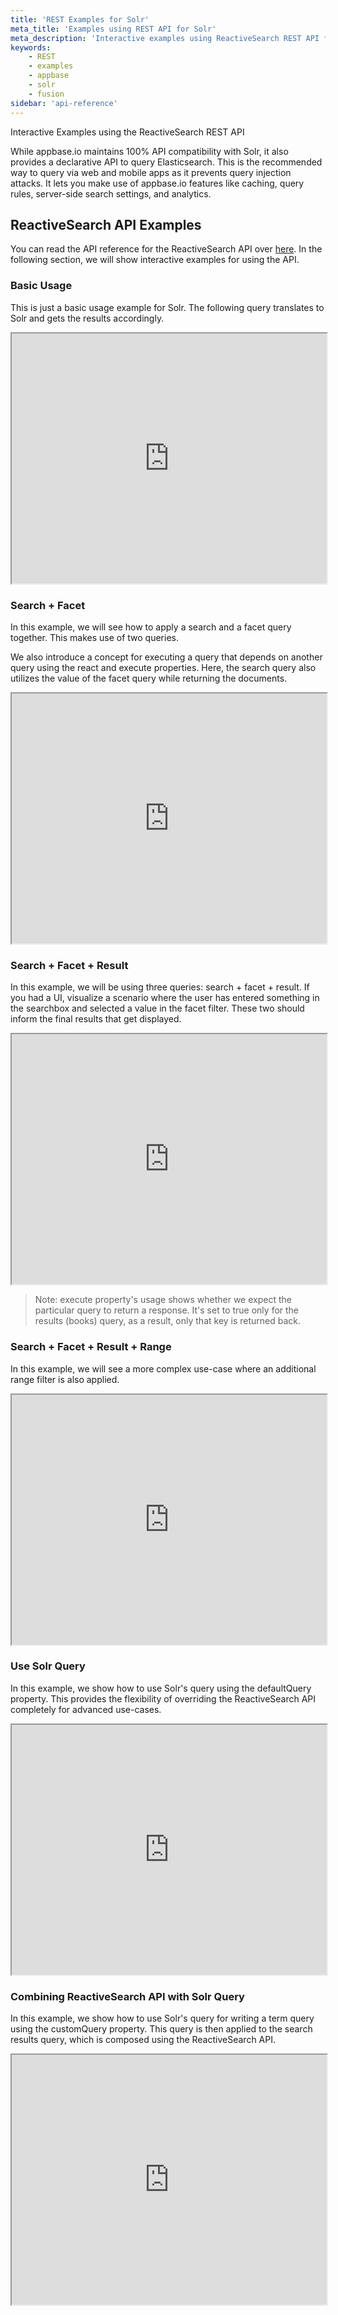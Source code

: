 ```yaml
---
title: 'REST Examples for Solr'
meta_title: 'Examples using REST API for Solr'
meta_description: 'Interactive examples using ReactiveSearch REST API for Solr'
keywords:
    - REST
    - examples
    - appbase
    - solr
    - fusion
sidebar: 'api-reference'
---
```


Interactive Examples using the ReactiveSearch REST API

While appbase.io maintains 100% API compatibility with Solr, it also provides a declarative API to query Elasticsearch. This is the recommended way to query via web and mobile apps as it prevents query injection attacks. It lets you make use of appbase.io features like caching, query rules, server-side search settings, and analytics.


## ReactiveSearch API Examples

You can read the API reference for the ReactiveSearch API over [here](/docs/search/reactivesearch-api/reference). In the following section, we will show interactive examples for using the API.

### Basic Usage

This is just a basic usage example for Solr. The following query translates to Solr and gets the results accordingly.

<iframe frameborder="1px" width="100%" height="400px" src="https://play.reactivesearch.io/embed/5SWxI3jFVRR2mXz3A6n0"></iframe>

### Search + Facet

In this example, we will see how to apply a search and a facet query together. This makes use of two queries.

We also introduce a concept for executing a query that depends on another query using the react and execute properties. Here, the search query also utilizes the value of the facet query while returning the documents.

<iframe frameborder="1px" width="100%" height="400px" src="https://play.reactivesearch.io/embed/mTwhAOJ9zs4pBkC2Y1YT"></iframe>

### Search + Facet + Result

In this example, we will be using three queries: search + facet + result. If you had a UI, visualize a scenario where the user has entered something in the searchbox and selected a value in the facet filter. These two should inform the final results that get displayed.

<iframe frameborder="1px" width="100%" height="400px" src="https://play.reactivesearch.io/embed/YHTPCQGRfm0JHjbCJGg6"></iframe>

> Note: execute property's usage shows whether we expect the particular query to return a response. It's set to true only for the results (books) query, as a result, only that key is returned back.

### Search + Facet + Result + Range

In this example, we will see a more complex use-case where an additional range filter is also applied.

<iframe frameborder="1px" width="100%" height="400px" src="https://play.reactivesearch.io/embed/xyOazKLxx4CbmZG78k3I"></iframe>

### Use Solr Query

In this example, we show how to use Solr's query using the defaultQuery property. This provides the flexibility of overriding the ReactiveSearch API completely for advanced use-cases.

<iframe frameborder="1px" width="100%" height="400px" src="https://play.reactivesearch.io/embed/qJ2TDRVcx9ydwVa68KZb"></iframe>


### Combining ReactiveSearch API with Solr Query

In this example, we show how to use Solr's query for writing a term query using the customQuery property. This query is then applied to the search results query, which is composed using the ReactiveSearch API.

<iframe frameborder="1px" width="100%" height="400px" src="https://play.reactivesearch.io/embed/x00WnUrLhD5Xyzr7ew5P"></iframe>

